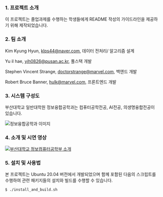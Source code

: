 ### 1. 프로젝트 소개

이 프로젝트는 졸업과제를 수행하는 학생들에게 README 작성의 가이드라인을 제공하기 위해 제작되었습니다.


### 2. 팀 소개

Kim Kyung Hyun, klps44@naver.com, 데이터 전처리/ 알고리즘 설계

Yu il hae, yih0826@pusan.ac.kr, 풀스택 개발

Stephen Vincent Strange, doctorstrange@marvel.com, 백앤드 개발

Robert Bruce Banner, hulk@marvel.com, 프론트엔드 개발


### 3. 시스템 구성도

부산대학교 일반대학원 정보융합공학과는 컴퓨터공학전공, AI전공, 의생명융합전공이 있습니다.

![정보융합공학과 이미지](https://user-images.githubusercontent.com/100384365/192478661-5dc79a18-b076-48ef-b842-bcf65b0d8d44.jpg)


### 4. 소개 및 시연 영상

[![부산대학교 정보컴퓨터공학부 소개](http://img.youtube.com/vi/zh_gQ_lmLqE/0.jpg)](https://youtu.be/zh_gQ_lmLqE)


### 5. 설치 및 사용법

본 프로젝트는 Ubuntu 20.04 버전에서 개발되었으며 함께 포함된 다음의 스크립트를 수행하여 
관련 패키지들의 설치와 빌드를 수행할 수 있습니다.
```
$ ./install_and_build.sh
```
